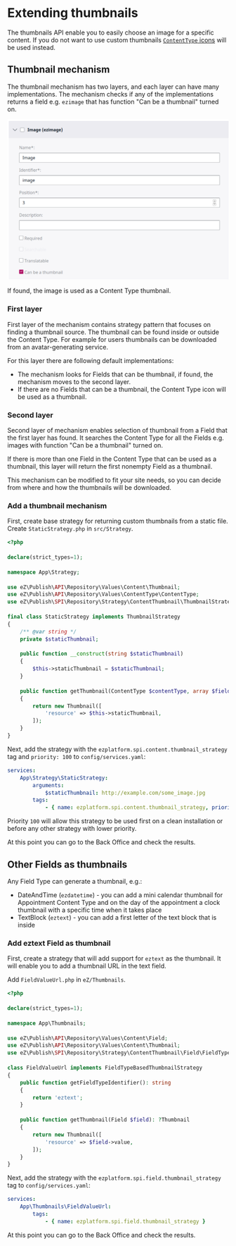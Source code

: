 # Extending thumbnails

The thumbnails API enable you to easily choose an image for a specific content.
If you do not want to use custom thumbnails [`ContentType` icons](../guidelines/resources/icons.md) will be used instead.

## Thumbnail mechanism 

The thumbnail mechanism has two layers, and each layer can have many implementations.
The mechanism checks if any of the implementations returns a field e.g. `ezimage` that has function "Can be a thumbnail" turned on.

![Can be a thumbnail setting](img/extending_thumbnail_can_be.png)

If found, the image is used as a Content Type thumbnail.

### First layer

First layer of the mechanism contains strategy pattern that focuses on finding a thumbnail source.
The thumbnail can be found inside or outside the Content Type.
For example for users thumbnails can be downloaded from an avatar-generating service.

For this layer there are following default implementations:

- The mechanism looks for Fields that can be thumbnail, if found, the mechanism moves to the second layer.
- If there are no Fields that can be a thumbnail, the Content Type icon will be used as a thumbnail.

### Second layer

Second layer of mechanism enables selection of thumbnail from a Field that the first layer has found. 
It searches the Content Type for all the Fields e.g. images with function "Can be a thumbnail" turned on.

If there is more than one Field in the Content Type that can be used as a thumbnail, this layer will return the first nonempty Field as a thumbnail.

This mechanism can be modified to fit your site needs, so you can decide from where and how the thumbnails will be downloaded.

### Add a thumbnail mechanism 

First, create base strategy for returning custom thumbnails from a static file.
Create `StaticStrategy.php` in `src/Strategy`.

```php
<?php
​
declare(strict_types=1);
​
namespace App\Strategy;
​
use eZ\Publish\API\Repository\Values\Content\Thumbnail;
use eZ\Publish\API\Repository\Values\ContentType\ContentType;
use eZ\Publish\SPI\Repository\Strategy\ContentThumbnail\ThumbnailStrategy;
​
final class StaticStrategy implements ThumbnailStrategy
{
    /** @var string */
    private $staticThumbnail;
​
    public function __construct(string $staticThumbnail)
    {
        $this->staticThumbnail = $staticThumbnail;
    }
​
    public function getThumbnail(ContentType $contentType, array $fields): Thumbnail
    {
        return new Thumbnail([
            'resource' => $this->staticThumbnail,
        ]);
    }
}
```

Next, add the strategy with the `ezplatform.spi.content.thumbnail_strategy` tag and `priority: 100` to `config/services.yaml`:
 
```yaml
services:
    App\Strategy\StaticStrategy:
        arguments:
            $staticThumbnail: http://example.com/some_image.jpg
        tags:
            - { name: ezplatform.spi.content.thumbnail_strategy, priority: 100 }
```

Priority `100` will allow this strategy to be used first on a clean installation or before any other strategy with lower priority.

At this point you can go to the Back Office and check the results.

## Other Fields as thumbnails

Any Field Type can generate a thumbnail, e.g.:

- DateAndTime (`ezdatetime`) - you can add a mini calendar thumbnail for Appointment Content Type and on the day of the appointment a clock thumbnail with a specific time when it takes place
- TextBlock (`eztext`) -  you can add a first letter of the text block that is inside

### Add eztext Field as thumbnail

First, create a strategy that will add support for `eztext` as the thumbnail.
It will enable you to add a thumbnail URL in the text field.

Add `FieldValueUrl.php` in `eZ/Thumbnails`.

```php
<?php
​
declare(strict_types=1);
​
namespace App\Thumbnails;
​
use eZ\Publish\API\Repository\Values\Content\Field;
use eZ\Publish\API\Repository\Values\Content\Thumbnail;
use eZ\Publish\SPI\Repository\Strategy\ContentThumbnail\Field\FieldTypeBasedThumbnailStrategy;
​
class FieldValueUrl implements FieldTypeBasedThumbnailStrategy
{
	public function getFieldTypeIdentifier(): string
	{
		return 'eztext';
	}
	
    public function getThumbnail(Field $field): ?Thumbnail
    {
        return new Thumbnail([
            'resource' => $field->value,
        ]);
    }
}
```

Next, add the strategy with the `ezplatform.spi.field.thumbnail_strategy` tag to `config/services.yaml`:

 ```yaml
 services:
     App\Thumbnails\FieldValueUrl:
         tags:
             - { name: ezplatform.spi.field.thumbnail_strategy }
 ```
 
At this point you can go to the Back Office and check the results.
